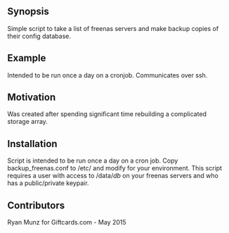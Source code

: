 ## Synopsis

Simple script to take a list of freenas servers and make backup copies of their config database.

## Example

Intended to be run once a day on a cronjob. Communicates over ssh.

## Motivation

Was created after spending significant time rebuilding a complicated storage array.

## Installation

Script is intended to be run once a day on a cron job.
Copy backup_freenas.conf to /etc/ and modify for your environment.
This script requires a user with access to /data/*db* on your freenas servers and who has a public/private keypair.

## Contributors

Ryan Munz for Giftcards.com - May 2015

